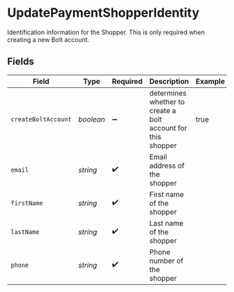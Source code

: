 # UpdatePaymentShopperIdentity

Identification information for the Shopper. This is only required when creating a new Bolt account.


## Fields

| Field                                                        | Type                                                         | Required                                                     | Description                                                  | Example                                                      |
| ------------------------------------------------------------ | ------------------------------------------------------------ | ------------------------------------------------------------ | ------------------------------------------------------------ | ------------------------------------------------------------ |
| `createBoltAccount`                                          | *boolean*                                                    | :heavy_minus_sign:                                           | determines whether to create a bolt account for this shopper | true                                                         |
| `email`                                                      | *string*                                                     | :heavy_check_mark:                                           | Email address of the shopper                                 |                                                              |
| `firstName`                                                  | *string*                                                     | :heavy_check_mark:                                           | First name of the shopper                                    |                                                              |
| `lastName`                                                   | *string*                                                     | :heavy_check_mark:                                           | Last name of the shopper                                     |                                                              |
| `phone`                                                      | *string*                                                     | :heavy_check_mark:                                           | Phone number of the shopper                                  |                                                              |